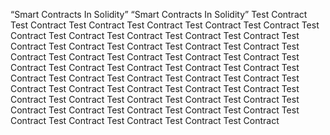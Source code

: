 “Smart Contracts In Solidity”
“Smart Contracts In Solidity”
Test Contract
Test Contract
Test Contract
Test Contract
Test Contract
Test Contract
Test Contract
Test Contract
Test Contract
Test Contract
Test Contract
Test Contract
Test Contract
Test Contract
Test Contract
Test Contract
Test Contract
Test Contract
Test Contract
Test Contract
Test Contract
Test Contract
Test Contract
Test Contract
Test Contract
Test Contract
Test Contract
Test Contract
Test Contract
Test Contract
Test Contract
Test Contract
Test Contract
Test Contract
Test Contract
Test Contract
Test Contract
Test Contract
Test Contract
Test Contract
Test Contract
Test Contract
Test Contract
Test Contract
Test Contract
Test Contract
Test Contract
Test Contract
Test Contract
Test Contract
Test Contract
